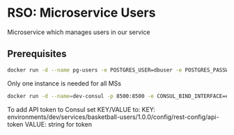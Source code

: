 # RSO: Microservice Users

Microservice which manages users in our service

## Prerequisites

```bash
docker run -d --name pg-users -e POSTGRES_USER=dbuser -e POSTGRES_PASSWORD=postgres -e POSTGRES_DB=events -p 5432:5432 postgres:13
```

Only one instance is needed for all MSs
```bash
docker run -d --name=dev-consul -p 8500:8500 -e CONSUL_BIND_INTERFACE=eth0 consul
```
To add API token to Consul set KEY/VALUE to:
KEY: environments/dev/services/basketball-users/1.0.0/config/rest-config/api-token
VALUE: string for token